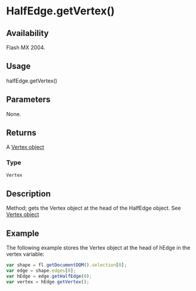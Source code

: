 # HalfEdge.getVertex()

## Availability

Flash MX 2004.

## Usage

halfEdge.getVertex()

## Parameters

None.

## Returns

A [Vertex object](../Vertex_object/Vertex_summary.md)

### Type

```typescript
Vertex
```

## Description

Method; gets the Vertex object at the head of the HalfEdge object. See [Vertex object](../Vertex_object/Vertex_summary.md)

## Example

The following example stores the Vertex object at the head of hEdge in the vertex variable:

```javascript
var shape = fl.getDocumentDOM().selection[0];
var edge = shape.edges[0];
var hEdge = edge.getHalfEdge(0);
var vertex = hEdge.getVertex();
```
